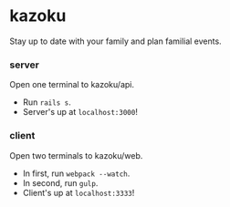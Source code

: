 # kazoku
Stay up to date with your family and plan familial events.

### server
Open one terminal to kazoku/api.
- Run `rails s`.
- Server's up at `localhost:3000`!

### client
Open two terminals to kazoku/web.
- In first, run `webpack --watch`.
- In second, run `gulp`.
- Client's up at `localhost:3333`!
